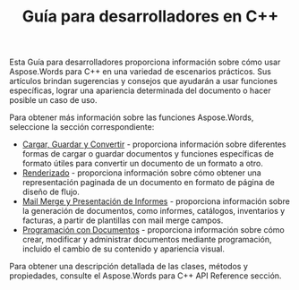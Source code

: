 ﻿---
title: Guía para desarrolladores en C++
second_title: Aspose.Words para C++
articleTitle: Guía para Desarrolladores
linktitle: Guía para Desarrolladores
description: "Esta Guía para desarrolladores describe escenarios prácticos y consejos para ayudarlo a usar Aspose.Words para C++ características, lograr una determinada apariencia del documento o hacer posible un caso de uso."
type: docs
weight: 20
url: /es/cpp/developer-guide/
---

Esta Guía para desarrolladores proporciona información sobre cómo usar Aspose.Words para C++ en una variedad de escenarios prácticos. Sus artículos brindan sugerencias y consejos que ayudarán a usar funciones específicas, lograr una apariencia determinada del documento o hacer posible un caso de uso.

Para obtener más información sobre las funciones Aspose.Words, seleccione la sección correspondiente:

- [Cargar, Guardar y Convertir](/words/cpp/loading-saving-and-converting/) - proporciona información sobre diferentes formas de cargar o guardar documentos y funciones específicas de formato útiles para convertir un documento de un formato a otro.
- [Renderizado](/words/cpp/rendering/) - proporciona información sobre cómo obtener una representación paginada de un documento en formato de página de diseño de flujo.
- [Mail Merge y Presentación de Informes](/words/cpp/mail-merge-and-reporting/) - proporciona información sobre la generación de documentos, como informes, catálogos, inventarios y facturas, a partir de plantillas con mail merge campos.
- [Programación con Documentos](/words/cpp/programming-with-documents/) - proporciona información sobre cómo crear, modificar y administrar documentos mediante programación, incluido el cambio de su contenido y apariencia visual.

Para obtener una descripción detallada de las clases, métodos y propiedades, consulte el Aspose.Words para C++ API Reference sección.
